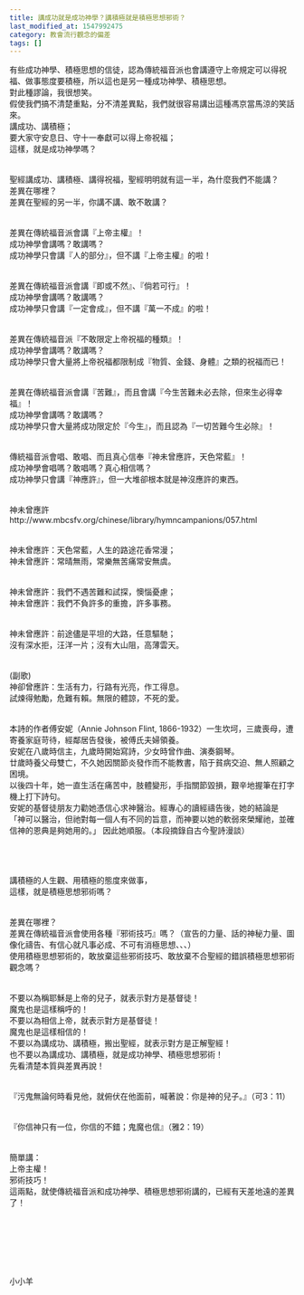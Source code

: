 ```yaml
---
title: 講成功就是成功神學？講積極就是積極思想邪術？
last_modified_at: 1547992475
category: 教會流行觀念的偏差
tags: []
---
```


<p>有些成功神學、積極思想的信徒，認為傳統福音派也會講遵守上帝規定可以得祝福、做事態度要積極，所以這也是另一種成功神學、積極思想。<br/>對此種謬論，我很想笑。<br/>假使我們搞不清楚重點，分不清差異點，我們就很容易講出這種馮京當馬涼的笑話來。<br/><!--more-->講成功、講積極；<br/>要大家守安息日、守十一奉獻可以得上帝祝福；<br/>這樣，就是成功神學嗎？<br/><br/><br/>聖經講成功、講積極、講得祝福，聖經明明就有這一半，為什麼我們不能講？<br/>差異在哪裡？<br/>差異在聖經的另一半，你講不講、敢不敢講？<br/><br/><br/>差異在傳統福音派會講『上帝主權』！<br/>成功神學會講嗎？敢講嗎？<br/>成功神學只會講『人的部分』，但不講『上帝主權』的啦！<br/><br/><br/>差異在傳統福音派會講『即或不然』、『倘若可行』！<br/>成功神學會講嗎？敢講嗎？<br/>成功神學只會講『一定會成』，但不講『萬一不成』的啦！<br/><br/><br/>差異在傳統福音派『不敢限定上帝祝福的種類』！<br/>成功神學會講嗎？敢講嗎？<br/>成功神學只會大量將上帝祝福都限制成『物質、金錢、身體』之類的祝福而已！<br/><br/><br/>差異在傳統福音派會講『苦難』，而且會講『今生苦難未必去除，但來生必得幸福』！<br/>成功神學會講嗎？敢講嗎？<br/>成功神學只會大量將成功限定於『今生』，而且認為『一切苦難今生必除』！<br/><br/><br/>傳統福音派會唱、敢唱、而且真心信奉『神未曾應許，天色常藍』！<br/>成功神學會唱嗎？敢唱嗎？真心相信嗎？<br/>成功神學只會講『神應許』，但一大堆卻根本就是神沒應許的東西。<br/><br/><br/>神未曾應許<br/>http://www.mbcsfv.org/chinese/library/hymncampanions/057.html<br/><br/><br/>神未曾應許：天色常藍，人生的路途花香常漫；<br/>神未曾應許：常晴無雨，常樂無苦痛常安無虞。<br/><br/><br/>神未曾應許：我們不遇苦難和試探，懊惱憂慮；<br/>神未曾應許：我們不負許多的重擔，許多事務。<br/><br/><br/>神未曾應許：前途儘是平坦的大路，任意驅馳；<br/>沒有深水拒，汪洋一片；沒有大山阻，高薄雲天。<br/><br/><br/>(副歌) <br/>神卻曾應許：生活有力，行路有光亮，作工得息。<br/>試煉得勉勵，危難有賴。無限的體諒，不死的愛。<br/><br/><br/>本詩的作者傅安妮（Annie Johnson Flint,  1866-1932）一生坎坷，三歲喪母，遭寄養家庭苛待，經鄰居告發後，被傅氏夫婦領養。<br/>安妮在八歲時信主，九歲時開始寫詩，少女時曾作曲、演奏鋼琴。<br/>廿歲時養父母雙亡，不久她因關節炎發作而不能教書，陷于貧病交迫、無人照顧之困境。<br/>以後四十年，她一直生活在痛苦中，肢體變形，手指關節毀損，艱辛地握筆在打字機上打下詩句。<br/>安妮的基督徒朋友力勸她憑信心求神醫治。經專心的讀經禱告後，她的結論是<br/>「神可以醫治，但祂對每一個人有不同的旨意，而神要以她的軟弱來榮耀祂，並確信神的恩典是夠她用的。」 因此她順服。（本段摘錄自古今聖詩漫談）<br/><br/><br/><br/><br/>講積極的人生觀、用積極的態度來做事，<br/>這樣，就是積極思想邪術嗎？<br/><br/><br/>差異在哪裡？<br/>差異在傳統福音派會使用各種『邪術技巧』嗎？（宣告的力量、話的神秘力量、圖像化禱告、有信心就凡事必成、不可有消極思想、、、）<br/>使用積極思想邪術的，敢放棄這些邪術技巧、敢放棄不合聖經的錯誤積極思想邪術觀念嗎？<br/><br/><br/>不要以為稱耶穌是上帝的兒子，就表示對方是基督徒！<br/>魔鬼也是這樣稱呼的！<br/>不要以為相信上帝，就表示對方是基督徒！<br/>魔鬼也是這樣相信的！<br/>不要以為講成功、講積極，搬出聖經，就表示對方是正解聖經！<br/>也不要以為講成功、講積極，就是成功神學、積極思想邪術！<br/>先看清楚本質與差異再說！<br/><br/><br/>『污鬼無論何時看見他，就俯伏在他面前，喊著說：你是神的兒子。』（可3：11）<br/><br/><br/>『你信神只有一位，你信的不錯；鬼魔也信』（雅2：19）<br/><br/><br/>簡單講：<br/>上帝主權！<br/>邪術技巧！<br/>這兩點，就使傳統福音派和成功神學、積極思想邪術講的，已經有天差地遠的差異了！<br/><br/><br/><br/><br/><br/><br/><br/>小小羊
</p>